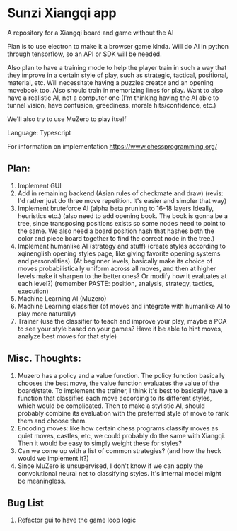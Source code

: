 # Sunzi Xiangqi app
A repository for a Xiangqi board and game without the AI

Plan is to use electron to make it a browser game kinda. Will do AI in python through tensorflow, so an API or SDK will be needed.

Also plan to have a training mode to help the player train
in such a way that they improve in a certain style of play,
such as strategic, tactical, positional, material, etc. Will necessitate having a puzzles creator and an opening movebook too.
Also should train in memorizing lines for play. Want to also have
a realistic AI, not a computer one (I'm thinking having the AI
able to tunnel vision, have confusion, greediness, morale hits/confidence, etc.)

We'll also try to use MuZero to play itself


Language: Typescript

For information on implementation
https://www.chessprogramming.org/

## Plan:
1. Implement GUI
2. Add in remaining backend (Asian rules of checkmate and draw) (revis: I'd rather just do three move repetition. It's easier and simpler that way)
3. Implement bruteforce AI (alpha beta pruning to 16-18 layers Ideally, heuristics etc.) (also need to add opening book. The book is gonna be a tree, since transposing positions exists so some nodes need to point to the same. We also need a board position hash that hashes both the color and piece board together to find the correct node in the tree.)
4. Implement humanlike AI (strategy and stuff) (create styles according to xqinenglish opening styles page, like giving favorite opening systems and personalities). (At beginner levels, basically make its choice of moves probabilistically uniform across all moves, and then at higher levels make it sharpen to the better ones? Or modify how it evaluates at each level?) (remember PASTE: position, analysis, strategy, tactics, execution)
5. Machine Learning AI (Muzero)
6. Machine Learning classifier (of moves and integrate with humanlike AI to play more naturally)
7. Trainer (use the classifier to teach and improve your play, maybe a PCA to see your style based on your games? Have it be able to hint moves, analyze best moves for that style)

## Misc. Thoughts:
1. Muzero has a policy and a value function. The policy function basically chooses the best move, the value function evaluates the value of the board/state. To implement the trainer, I think it's best to basically have a function that classifies each move according to its different styles, which would be complicated. Then to make a stylistic AI, should probably combine its evaluation with the preferred style of move to rank them and choose them.
2. Encoding moves: like how certain chess programs classify moves as quiet moves, castles, etc, we could probably do the same with Xiangqi. Then it would be easy to simply weight these for styles?
3. Can we come up with a list of common strategies? (and how the heck would we implement it?)
4. Since MuZero is unsupervised, I don't know if we can apply the convolutional neural net to classifying styles. It's internal model might be meaningless.

## Bug List
1. Refactor gui to have the game loop logic
